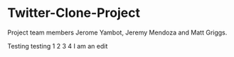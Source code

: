 # Twitter-Clone-Project
Project team members Jerome Yambot, Jeremy Mendoza and Matt Griggs.

Testing testing 1 2 3 4
I am an edit
